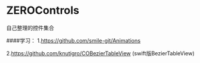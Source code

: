 # ZEROControls
自己整理的控件集合

####学习：
1.https://github.com/smile-git/Animations

2.https://github.com/knutigro/COBezierTableView (swift版BezierTableView)
